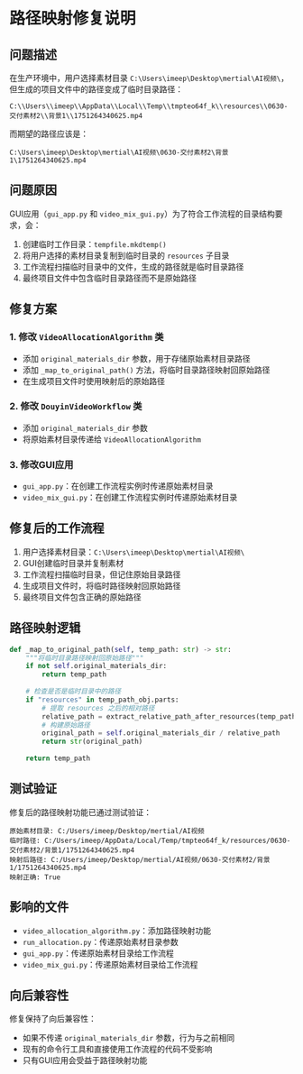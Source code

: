 # 路径映射修复说明

## 问题描述

在生产环境中，用户选择素材目录 `C:\Users\imeep\Desktop\mertial\AI视频\`，但生成的项目文件中的路径变成了临时目录路径：
```
C:\\Users\\imeep\\AppData\\Local\\Temp\\tmpteo64f_k\\resources\\0630-交付素材2\\背景1\\1751264340625.mp4
```

而期望的路径应该是：
```
C:\Users\imeep\Desktop\mertial\AI视频\0630-交付素材2\背景1\1751264340625.mp4
```

## 问题原因

GUI应用（`gui_app.py` 和 `video_mix_gui.py`）为了符合工作流程的目录结构要求，会：

1. 创建临时工作目录：`tempfile.mkdtemp()`
2. 将用户选择的素材目录复制到临时目录的 `resources` 子目录
3. 工作流程扫描临时目录中的文件，生成的路径就是临时目录路径
4. 最终项目文件中包含临时目录路径而不是原始路径

## 修复方案

### 1. 修改 `VideoAllocationAlgorithm` 类

- 添加 `original_materials_dir` 参数，用于存储原始素材目录路径
- 添加 `_map_to_original_path()` 方法，将临时目录路径映射回原始路径
- 在生成项目文件时使用映射后的原始路径

### 2. 修改 `DouyinVideoWorkflow` 类

- 添加 `original_materials_dir` 参数
- 将原始素材目录传递给 `VideoAllocationAlgorithm`

### 3. 修改GUI应用

- `gui_app.py`：在创建工作流程实例时传递原始素材目录
- `video_mix_gui.py`：在创建工作流程实例时传递原始素材目录

## 修复后的工作流程

1. 用户选择素材目录：`C:\Users\imeep\Desktop\mertial\AI视频\`
2. GUI创建临时目录并复制素材
3. 工作流程扫描临时目录，但记住原始目录路径
4. 生成项目文件时，将临时路径映射回原始路径
5. 最终项目文件包含正确的原始路径

## 路径映射逻辑

```python
def _map_to_original_path(self, temp_path: str) -> str:
    """将临时目录路径映射回原始路径"""
    if not self.original_materials_dir:
        return temp_path
    
    # 检查是否是临时目录中的路径
    if "resources" in temp_path_obj.parts:
        # 提取 resources 之后的相对路径
        relative_path = extract_relative_path_after_resources(temp_path)
        # 构建原始路径
        original_path = self.original_materials_dir / relative_path
        return str(original_path)
    
    return temp_path
```

## 测试验证

修复后的路径映射功能已通过测试验证：

```
原始素材目录: C:/Users/imeep/Desktop/mertial/AI视频
临时路径: C:/Users/imeep/AppData/Local/Temp/tmpteo64f_k/resources/0630-交付素材2/背景1/1751264340625.mp4
映射后路径: C:/Users/imeep/Desktop/mertial/AI视频/0630-交付素材2/背景1/1751264340625.mp4
映射正确: True
```

## 影响的文件

- `video_allocation_algorithm.py`：添加路径映射功能
- `run_allocation.py`：传递原始素材目录参数
- `gui_app.py`：传递原始素材目录给工作流程
- `video_mix_gui.py`：传递原始素材目录给工作流程

## 向后兼容性

修复保持了向后兼容性：
- 如果不传递 `original_materials_dir` 参数，行为与之前相同
- 现有的命令行工具和直接使用工作流程的代码不受影响
- 只有GUI应用会受益于路径映射功能
